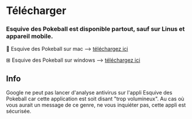 # Télécharger

### **Esquive des Pokeball est disponible partout, sauf sur Linus et appareil mobile.**

 Esquive des Pokeball sur mac --> [téléchargez ici](https://drive.google.com/uc?export=download&id=1P4kA66snUFbXYXgNWt6HLCQi3VSbwv7I)

⊞ Esquive des Pokeball sur windows --> [téléchargez ici](https://drive.google.com/uc?export=download&id= )


## Info

Google ne peut pas lancer d'analyse antivirus sur l'appli Esquive des Pokeball car cette application est soit disant "trop volumineux".
Au cas où vous aurait un message de ce genre, ne vous inquiéter pas, cette appli est sécurisée.

